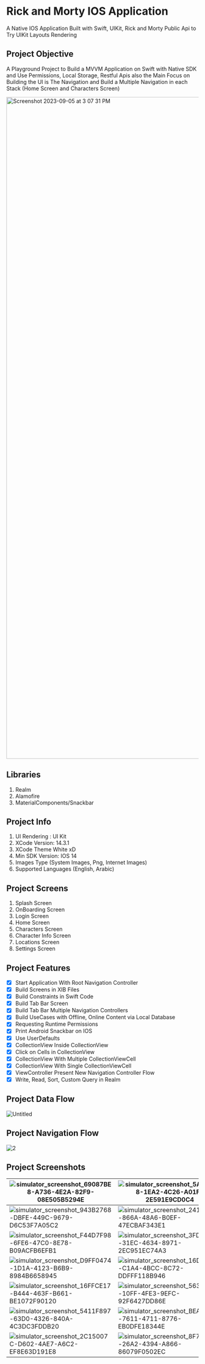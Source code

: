 # Rick and Morty IOS Application

A Native IOS Application Built with Swift, UIKit, Rick and Morty Public Api to Try UIKit Layouts Rendering

## Project Objective

A Playground Project to Build a MVVM Application on Swift with Native SDK and Use Permissions, Local Storage, Restful Apis also the Main Focus on Building the UI is The Navigation and Build a Multiple Navigation in each Stack (Home Screen and Characters Screen)

<img width="1728" alt="Screenshot 2023-09-05 at 3 07 31 PM" src="https://github.com/Yazan98/rick-morty-ios-app/assets/29167110/0c57ce76-30a2-4b33-b5d2-4df3e35f19ac">


## Libraries
1. Realm
2. Alamofire
3. MaterialComponents/Snackbar

## Project Info
1. UI Rendering : UI Kit
2. XCode Version: 14.3.1
3. XCode Theme White xD
4. Min SDK Version: IOS 14
5. Images Type (System Images, Png, Internet Images)
6. Supported Languages (English, Arabic)

## Project Screens
1. Splash Screen
2. OnBoarding Screen
3. Login Screen
4. Home Screen
5. Characters Screen
6. Character Info Screen
7. Locations Screen
8. Settings Screen

## Project Features
- [x] Start Application With Root Navigation Controller
- [x] Build Screens in XIB Files
- [x] Build Constraints in Swift Code
- [x] Build Tab Bar Screen
- [x] Build Tab Bar Multiple Navigation Controllers
- [x] Build UseCases with Offline, Online Content via Local Database
- [x] Requesting Runtime Permissions
- [x] Print Android Snackbar on IOS
- [x] Use UserDefaults
- [x] CollectionView Inside CollectionView
- [x] Click on Cells in CollectionView
- [x] CollectionView With Multiple CollectionViewCell
- [x] CollectionView With Single CollectionViewCell
- [x] ViewController Present New Navigation Controller Flow
- [x] Write, Read, Sort, Custom Query in Realm

## Project Data Flow
![Untitled](https://github.com/Yazan98/rick-morty-ios-app/assets/29167110/53cb8a7d-6b88-406f-bafb-d0bb4ceaa4f3)

## Project Navigation Flow
![2](https://github.com/Yazan98/rick-morty-ios-app/assets/29167110/c4abb639-de77-4832-9a13-b1521e37e436)

## Project Screenshots
| ![simulator_screenshot_69087BE8-A736-4E2A-82F9-08E505B5294E](https://github.com/Yazan98/rick-morty-ios-app/assets/29167110/2cf88769-64c0-4e4a-a526-7501703c1efb) | ![simulator_screenshot_5A0F0988-1EA2-4C26-A01F-2E591E9CD0C4](https://github.com/Yazan98/rick-morty-ios-app/assets/29167110/b147496b-b3da-40aa-86b1-e6974bbd38c8) |  ![simulator_screenshot_068A3C28-29A6-4D53-9265-7236E2DC7CA9](https://github.com/Yazan98/rick-morty-ios-app/assets/29167110/9460fb6d-933a-4575-beaa-7c3018bfd366) |
|---|---|---|
| ![simulator_screenshot_943B2768-DBFE-449C-9679-D6C53F7A05C2](https://github.com/Yazan98/rick-morty-ios-app/assets/29167110/eba28ff8-f397-4267-b2e0-b4ced08557b1)  | ![simulator_screenshot_241313C1-866A-48A6-B0EF-47ECBAF343E1](https://github.com/Yazan98/rick-morty-ios-app/assets/29167110/85168e93-3bc4-4483-b52e-29414275281f)  | ![simulator_screenshot_FBFE831B-992F-456C-AD9B-568D0B1A31ED](https://github.com/Yazan98/rick-morty-ios-app/assets/29167110/8e828c07-c05a-4c37-b6a9-131e75619872)  |
| ![simulator_screenshot_F44D7F98-6FE6-47C0-8E78-B09ACFB6EFB1](https://github.com/Yazan98/rick-morty-ios-app/assets/29167110/59851893-def3-4a7f-a63c-25ad85240c6c)  |  ![simulator_screenshot_3FDB7694-31EC-4634-8971-2EC951EC74A3](https://github.com/Yazan98/rick-morty-ios-app/assets/29167110/7eb6ff05-357f-4346-a462-818ec4a5487d) | ![simulator_screenshot_F8DC95BB-E7B0-40FB-B79A-CE5775C7183A](https://github.com/Yazan98/rick-morty-ios-app/assets/29167110/d71cea68-c4e5-4989-8e80-950dac1ba997)  |
| ![simulator_screenshot_D9FF0474-1D1A-4123-B6B9-8984B6658945](https://github.com/Yazan98/rick-morty-ios-app/assets/29167110/f8d0e047-78a4-46c5-b88b-70d4a4bcd838)  | ![simulator_screenshot_16DA1651-C1A4-4BCC-8C72-DDFFF118B946](https://github.com/Yazan98/rick-morty-ios-app/assets/29167110/387a64a1-33b4-423f-bff2-b509424191b3)  |  ![simulator_screenshot_1048ADC3-257D-4484-8C54-50CC304FD194](https://github.com/Yazan98/rick-morty-ios-app/assets/29167110/9bd81a0a-075a-43ec-acbc-40b15ced7656) |
| ![simulator_screenshot_16FFCE17-B444-463F-B661-BE1072F90120](https://github.com/Yazan98/rick-morty-ios-app/assets/29167110/6607cf32-a62a-4097-af7b-f531d2e165db) | ![simulator_screenshot_563F1C20-10FF-4FE3-9EFC-92F6427DD86E](https://github.com/Yazan98/rick-morty-ios-app/assets/29167110/9630dd2a-67b5-457f-806a-0a6c9ee2046d)  |  ![simulator_screenshot_262911FB-C24B-411B-A363-DBDA2F00C5C4](https://github.com/Yazan98/rick-morty-ios-app/assets/29167110/fb3e11a1-3221-40c9-814b-8f701e66d4de) |
| ![simulator_screenshot_5411F897-63D0-4326-840A-4C3DC3FDDB20](https://github.com/Yazan98/rick-morty-ios-app/assets/29167110/3bcf882c-ce45-45f7-8102-1fc6e8814c57) | ![simulator_screenshot_BEA0A466-7611-4711-8776-EB0DFE18344E](https://github.com/Yazan98/rick-morty-ios-app/assets/29167110/8c09c38d-131f-43ba-aeca-f93e7fafec29)  |  ![simulator_screenshot_281AB282-D2C8-4765-A31D-665CA9FD507A](https://github.com/Yazan98/rick-morty-ios-app/assets/29167110/9cf6c9cb-3e12-4a7c-ad41-6554f5e5497f) |
| ![simulator_screenshot_2C15007C-D602-4AE7-A6C2-EF8E63D191E8](https://github.com/Yazan98/rick-morty-ios-app/assets/29167110/1360f8ba-ede6-457d-b74e-2f2a9c61bc3c) | ![simulator_screenshot_8F7CC713-26A2-4394-A866-86079F0502EC](https://github.com/Yazan98/rick-morty-ios-app/assets/29167110/5752ecdc-cde9-4c83-9556-8f293e2c6966)  |  ![simulator_screenshot_703AE89D-F21F-4A27-BB25-1D84667BD45A](https://github.com/Yazan98/rick-morty-ios-app/assets/29167110/ada076d8-c1c6-4af3-9556-b8ee3c325adf) |















